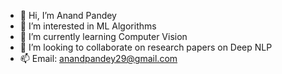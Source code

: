 - 👋 Hi, I’m Anand Pandey
- 👀 I’m interested in ML Algorithms
- 🌱 I’m currently learning Computer Vision
- 💞️ I’m looking to collaborate on research papers on Deep NLP
- 📫 Email: anandpandey29@gmail.com

<!---
anand29p/anand29p is a ✨ special ✨ repository because its `README.md` (this file) appears on your GitHub profile.
You can click the Preview link to take a look at your changes.
--->
